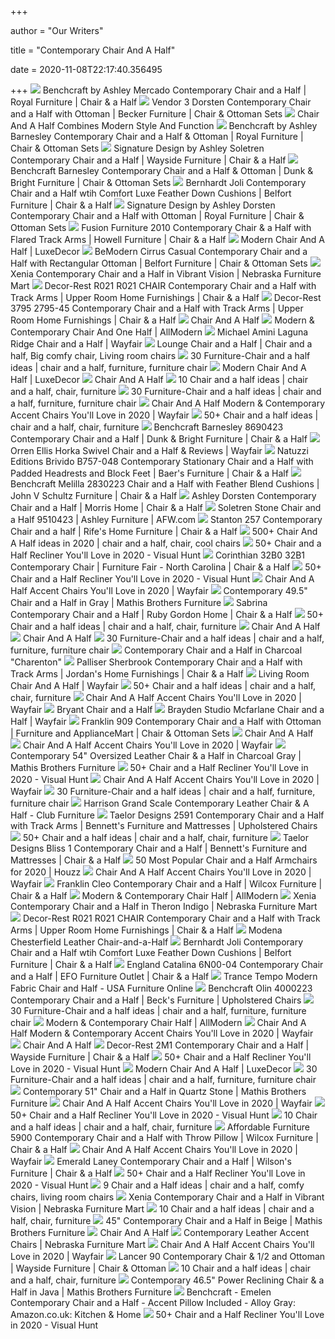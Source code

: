 +++
        
author = "Our Writers"
        
title = "Contemporary Chair And A Half"
        
date = 2020-11-08T22:17:40.356495
        
+++
[ ![](https://images.furnituredealer.net/img/products%2Fbenchcraft%2Fcolor%2Fmercado_8460423-b1.jpg)](https://images.furnituredealer.net/img/products%2Fbenchcraft%2Fcolor%2Fmercado_8460423-b1.jpg) Benchcraft by Ashley Mercado Contemporary Chair and a Half | Royal  Furniture | Chair & a Half
[ ![](https://images.furnituredealer.net/img/products%2Fsignature_design_by_ashley%2Fcolor%2Fdorsten_7720423%2B14-b3.jpg)](https://images.furnituredealer.net/img/products%2Fsignature_design_by_ashley%2Fcolor%2Fdorsten_7720423%2B14-b3.jpg) Vendor 3 Dorsten Contemporary Chair and a Half with Ottoman | Becker  Furniture | Chair & Ottoman Sets
[ ![](https://www.roomandboard.com/blog/wp-content/uploads/2018/09/chair_half_roundup.jpg)](https://www.roomandboard.com/blog/wp-content/uploads/2018/09/chair_half_roundup.jpg) Chair And A Half Combines Modern Style And Function
[ ![](https://imageresizer.furnituredealer.net/img/remote/images.furnituredealer.net/img/products%2Fbenchcraft%2Fcolor%2Fbarnesley_8690423%2B14-b1.jpg?width=1024&height=768&scale=both&trim.threshold=50&trim.percentpadding=10)](https://imageresizer.furnituredealer.net/img/remote/images.furnituredealer.net/img/products%2Fbenchcraft%2Fcolor%2Fbarnesley_8690423%2B14-b1.jpg?width=1024&height=768&scale=both&trim.threshold=50&trim.percentpadding=10) Benchcraft by Ashley Barnesley Contemporary Chair and a Half & Ottoman |  Royal Furniture | Chair & Ottoman Sets
[ ![](https://imageresizer.furnituredealer.net/img/remote/images.furnituredealer.net/img/products%2Fsignature_design_by_ashley%2Fcolor%2Fsoletren_9510323-b1.jpg?width=1024&height=768&scale=both&trim.threshold=50&trim.percentpadding=10)](https://imageresizer.furnituredealer.net/img/remote/images.furnituredealer.net/img/products%2Fsignature_design_by_ashley%2Fcolor%2Fsoletren_9510323-b1.jpg?width=1024&height=768&scale=both&trim.threshold=50&trim.percentpadding=10) Signature Design by Ashley Soletren Contemporary Chair and a Half | Wayside  Furniture | Chair & a Half
[ ![](https://imageresizer.furnituredealer.net/img/remote/images.furnituredealer.net/img/products%2Fbenchcraft%2Fcolor%2Fbarnesley_8690423%2B14-b1.jpg?w=300&h=300&trim.threshold=80)](https://imageresizer.furnituredealer.net/img/remote/images.furnituredealer.net/img/products%2Fbenchcraft%2Fcolor%2Fbarnesley_8690423%2B14-b1.jpg?w=300&h=300&trim.threshold=80) Benchcraft Barnesley Contemporary Chair and a Half & Ottoman | Dunk &  Bright Furniture | Chair & Ottoman Sets
[ ![](https://images.furnituredealer.net/img/products%2Fbernhardt%2Fcolor%2Fjoli-1134168147_p4813-b1.jpg)](https://images.furnituredealer.net/img/products%2Fbernhardt%2Fcolor%2Fjoli-1134168147_p4813-b1.jpg) Bernhardt Joli Contemporary Chair and a Half wtih Comfort Luxe Feather Down  Cushions | Belfort Furniture | Chair & a Half
[ ![](https://imageresizer.furnituredealer.net/img/remote/images.furnituredealer.net/img/products%2Fsignature_design_by_ashley%2Fcolor%2Fdorsten_7720523%2B14-b1.jpg?width=1024&height=768&scale=both&trim.threshold=50&trim.percentpadding=10)](https://imageresizer.furnituredealer.net/img/remote/images.furnituredealer.net/img/products%2Fsignature_design_by_ashley%2Fcolor%2Fdorsten_7720523%2B14-b1.jpg?width=1024&height=768&scale=both&trim.threshold=50&trim.percentpadding=10) Signature Design by Ashley Dorsten Contemporary Chair and a Half with  Ottoman | Royal Furniture | Chair & Ottoman Sets
[ ![](https://imageresizer.furnituredealer.net/img/remote/images.furnituredealer.net/img/products%2Ffusion_furniture%2Fcolor%2F2010_2012alton%20silver-b1.jpg?width=1024&height=768&scale=both&trim.threshold=50&trim.percentpadding=10)](https://imageresizer.furnituredealer.net/img/remote/images.furnituredealer.net/img/products%2Ffusion_furniture%2Fcolor%2F2010_2012alton%20silver-b1.jpg?width=1024&height=768&scale=both&trim.threshold=50&trim.percentpadding=10) Fusion Furniture 2010 Contemporary Chair & a Half with Flared Track Arms |  Howell Furniture | Chair & a Half
[ ![](https://imgdataserver.com/items/aico-tempo-chair-and-a-half-aictrtempo38gph804.jpg)](https://imgdataserver.com/items/aico-tempo-chair-and-a-half-aictrtempo38gph804.jpg) Modern Chair And A Half | LuxeDecor
[ ![](https://images.furnituredealer.net/img/products%2Fmccreary_modern%2Fcolor%2F0977_0977-c2b%2Bo2b-b.jpg)](https://images.furnituredealer.net/img/products%2Fmccreary_modern%2Fcolor%2F0977_0977-c2b%2Bo2b-b.jpg) BeModern Cirrus Casual Contemporary Chair and a Half with Rectangular  Ottoman | Belfort Furniture | Chair & Ottoman Sets
[ ![](https://www.nfm.com/productimages/57042418/1/l)](https://www.nfm.com/productimages/57042418/1/l) Xenia Contemporary Chair and a Half in Vibrant Vision | Nebraska Furniture  Mart
[ ![](https://imageresizer.furnituredealer.net/img/remote/images.furnituredealer.net/img/products%2Fdecor-rest%2Fcolor%2Fr021%20dr_r021%20chair-b1.jpg?width=878&height=600&scale=both&trim.threshold=80)](https://imageresizer.furnituredealer.net/img/remote/images.furnituredealer.net/img/products%2Fdecor-rest%2Fcolor%2Fr021%20dr_r021%20chair-b1.jpg?width=878&height=600&scale=both&trim.threshold=80) Decor-Rest R021 R021 CHAIR Contemporary Chair and a Half with Track Arms |  Upper Room Home Furnishings | Chair & a Half
[ ![](https://images.furnituredealer.net/img/products%2Fdecor-rest%2Fcolor%2F3795_2795-45-b1.jpg)](https://images.furnituredealer.net/img/products%2Fdecor-rest%2Fcolor%2F3795_2795-45-b1.jpg) Decor-Rest 3795 2795-45 Contemporary Chair and a Half with Track Arms |  Upper Room Home Furnishings | Chair & a Half
[ ![](https://www.westelm.com/weimgs/ab/images/wcm/products/202014/0071/bliss-down-filled-chair-and-a-half-o.jpg)](https://www.westelm.com/weimgs/ab/images/wcm/products/202014/0071/bliss-down-filled-chair-and-a-half-o.jpg) Chair And A Half
[ ![](https://secure.img1-fg.wfcdn.com/im/94595130/resize-h600-w600%5Ecompr-r85/3013/30131649/Emerson+Club+Chair+and+Ottoman.jpg)](https://secure.img1-fg.wfcdn.com/im/94595130/resize-h600-w600%5Ecompr-r85/3013/30131649/Emerson+Club+Chair+and+Ottoman.jpg) Modern & Contemporary Chair And One Half | AllModern
[ ![](https://secure.img1-fg.wfcdn.com/im/29952833/compr-r85/1153/115399849/laguna-ridge-chair-and-a-half.jpg)](https://secure.img1-fg.wfcdn.com/im/29952833/compr-r85/1153/115399849/laguna-ridge-chair-and-a-half.jpg) Michael Amini Laguna Ridge Chair and a Half | Wayfair
[ ![](https://i.pinimg.com/originals/a7/b7/6c/a7b76c1cb2e0f9e14d74fceb72bd240f.jpg)](https://i.pinimg.com/originals/a7/b7/6c/a7b76c1cb2e0f9e14d74fceb72bd240f.jpg) Lounge Chair and a Half | Chair and a half, Big comfy chair, Living room  chairs
[ ![](https://i.pinimg.com/236x/5b/4a/86/5b4a86aeeffbc6e1ab44f2a4e51b40e8--broyhill-furniture-furniture-decor.jpg)](https://i.pinimg.com/236x/5b/4a/86/5b4a86aeeffbc6e1ab44f2a4e51b40e8--broyhill-furniture-furniture-decor.jpg) 30 Furniture-Chair and a half ideas | chair and a half, furniture,  furniture chair
[ ![](https://imgdataserver.com/items/caracole-crcole-clssic-chair-and-a-half-cacuph418081a.jpg)](https://imgdataserver.com/items/caracole-crcole-clssic-chair-and-a-half-cacuph418081a.jpg) Modern Chair And A Half | LuxeDecor
[ ![](https://m.media-amazon.com/images/I/A1yVwjsLAQL._SR500,500_.jpg)](https://m.media-amazon.com/images/I/A1yVwjsLAQL._SR500,500_.jpg) Chair And A Half
[ ![](https://i.pinimg.com/236x/11/fe/67/11fe67ecde65912dcc49bf2d14bce4bf--oversized-chair-sleeper-sofas.jpg)](https://i.pinimg.com/236x/11/fe/67/11fe67ecde65912dcc49bf2d14bce4bf--oversized-chair-sleeper-sofas.jpg) 10 Chair and a half ideas | chair and a half, chair, furniture
[ ![](https://i.pinimg.com/originals/3f/b1/1d/3fb11de0f8193b529f398af2c3ea7c16.jpg)](https://i.pinimg.com/originals/3f/b1/1d/3fb11de0f8193b529f398af2c3ea7c16.jpg) 30 Furniture-Chair and a half ideas | chair and a half, furniture,  furniture chair
[ ![](https://secure.img1-fg.wfcdn.com/im/51731388/resize-h240-w240%5Ecompr-r85/9160/91603422/default_name.jpg)](https://secure.img1-fg.wfcdn.com/im/51731388/resize-h240-w240%5Ecompr-r85/9160/91603422/default_name.jpg) Chair And A Half Modern & Contemporary Accent Chairs You'll Love in 2020 |  Wayfair
[ ![](https://i.pinimg.com/236x/d0/8c/4a/d08c4a620e2f2f04bf1e63e6786ed826--sleeper-chair-sofa-chair.jpg)](https://i.pinimg.com/236x/d0/8c/4a/d08c4a620e2f2f04bf1e63e6786ed826--sleeper-chair-sofa-chair.jpg) 50+ Chair and a half ideas | chair and a half, chair, furniture
[ ![](https://imageresizer.furnituredealer.net/img/remote/images.furnituredealer.net/img/products%2Fbenchcraft%2Fcolor%2Fbarnesley_8690423-b1.jpg?width=878&height=600&scale=both&trim.threshold=80)](https://imageresizer.furnituredealer.net/img/remote/images.furnituredealer.net/img/products%2Fbenchcraft%2Fcolor%2Fbarnesley_8690423-b1.jpg?width=878&height=600&scale=both&trim.threshold=80) Benchcraft Barnesley 8690423 Contemporary Chair and a Half | Dunk & Bright  Furniture | Chair & a Half
[ ![](https://secure.img1-fg.wfcdn.com/im/60998627/compr-r85/1269/126948182/horka-swivel-chair-and-a-half.jpg)](https://secure.img1-fg.wfcdn.com/im/60998627/compr-r85/1269/126948182/horka-swivel-chair-and-a-half.jpg) Orren Ellis Horka Swivel Chair and a Half & Reviews | Wayfair
[ ![](https://imageresizer.furnituredealer.net/img/remote/images.furnituredealer.net/img/products%2Fnatuzzi_editions%2Fcolor%2Fb757_b757-048%2015cu%2015ci-b02apocpbjeymv1sonca9kg.jpg?width=878&height=600&scale=both&trim.threshold=80)](https://imageresizer.furnituredealer.net/img/remote/images.furnituredealer.net/img/products%2Fnatuzzi_editions%2Fcolor%2Fb757_b757-048%2015cu%2015ci-b02apocpbjeymv1sonca9kg.jpg?width=878&height=600&scale=both&trim.threshold=80) Natuzzi Editions Brivido B757-048 Contemporary Stationary Chair and a Half  with Padded Headrests and Block Feet | Baer's Furniture | Chair & a Half
[ ![](https://images.furnituredealer.net/img/products%2Fbenchcraft%2Fcolor%2Fmelilla_2830223-b1.jpg)](https://images.furnituredealer.net/img/products%2Fbenchcraft%2Fcolor%2Fmelilla_2830223-b1.jpg) Benchcraft Melilla 2830223 Chair and a Half with Feather Blend Cushions |  John V Schultz Furniture | Chair & a Half
[ ![](https://images.furnituredealer.net/img/products%2Fsignature_design_by_ashley%2Fcolor%2Fdorsten_7720423-b1.jpg)](https://images.furnituredealer.net/img/products%2Fsignature_design_by_ashley%2Fcolor%2Fdorsten_7720423-b1.jpg) Ashley Dorsten Contemporary Chair and a Half | Morris Home | Chair & a Half
[ ![](https://images.afw.com/images/thumbs/0112427_soletren-stone-chair-and-a-half.jpeg)](https://images.afw.com/images/thumbs/0112427_soletren-stone-chair-and-a-half.jpeg) Soletren Stone Chair and a Half 9510423 | Ashley Furniture | AFW.com
[ ![](https://imageresizer.furnituredealer.net/img/remote/images.furnituredealer.net/img/products%2Fstanton%2Fcolor%2F257_25744-bspwt8bvc4ks3lomei-gsma.jpg?width=878&height=600&scale=both&trim.threshold=80)](https://imageresizer.furnituredealer.net/img/remote/images.furnituredealer.net/img/products%2Fstanton%2Fcolor%2F257_25744-bspwt8bvc4ks3lomei-gsma.jpg?width=878&height=600&scale=both&trim.threshold=80) Stanton 257 Contemporary Chair and a half | Rife's Home Furniture | Chair &  a Half
[ ![](https://i.pinimg.com/236x/f2/91/c8/f291c830f23440d90c5c6095404494b4.jpg)](https://i.pinimg.com/236x/f2/91/c8/f291c830f23440d90c5c6095404494b4.jpg) 500+ Chair And A Half ideas in 2020 | chair and a half, chair, cool chairs
[ ![](https://visualhunt.com/photos/12/la-z-boy-r-aspen-la-z-time-r-reclining-chair-and-a-half.jpg)](https://visualhunt.com/photos/12/la-z-boy-r-aspen-la-z-time-r-reclining-chair-and-a-half.jpg) 50+ Chair and a Half Recliner You'll Love in 2020 - Visual Hunt
[ ![](https://imageresizer.furnituredealer.net/img/remote/images.furnituredealer.net/img/products%2Fcorinthian%2Fcolor%2F32b0%20by%20corinthian_32b1-colonist%20oatmeal-b2.jpg?width=878&height=600&scale=both&trim.threshold=80)](https://imageresizer.furnituredealer.net/img/remote/images.furnituredealer.net/img/products%2Fcorinthian%2Fcolor%2F32b0%20by%20corinthian_32b1-colonist%20oatmeal-b2.jpg?width=878&height=600&scale=both&trim.threshold=80) Corinthian 32B0 32B1 Contemporary Chair | Furniture Fair - North Carolina |  Chair & a Half
[ ![](https://visualhunt.com/photos/12/bryton-chair-and-a-half.jpg)](https://visualhunt.com/photos/12/bryton-chair-and-a-half.jpg) 50+ Chair and a Half Recliner You'll Love in 2020 - Visual Hunt
[ ![](https://secure.img1-fg.wfcdn.com/im/64091119/resize-h600-w600%5Ecompr-r85/9988/99885278/Accent+Chairs.jpg)](https://secure.img1-fg.wfcdn.com/im/64091119/resize-h600-w600%5Ecompr-r85/9988/99885278/Accent+Chairs.jpg) Chair And A Half Accent Chairs You'll Love in 2020 | Wayfair
[ ![](https://www.mathisbrothers.com/dw/image/v2/AAYQ_PRD/on/demandware.static/-/Sites-mathisbrothers-master/default/dw9dbbdc45/images/products/hires/BHT/BHT-2273LHO/BHT-2273LHO_01.jpg?sw=1000&sh=1000&sm=fit)](https://www.mathisbrothers.com/dw/image/v2/AAYQ_PRD/on/demandware.static/-/Sites-mathisbrothers-master/default/dw9dbbdc45/images/products/hires/BHT/BHT-2273LHO/BHT-2273LHO_01.jpg?sw=1000&sh=1000&sm=fit) Contemporary 49.5" Chair and a Half in Gray | Mathis Brothers Furniture
[ ![](https://imageresizer.furnituredealer.net/img/remote/images.furnituredealer.net/img/products%2Fsignature_design_by_ashley%2Fcolor%2Fsoletren_9510323-b1.jpg?w=300&h=300&trim.threshold=80)](https://imageresizer.furnituredealer.net/img/remote/images.furnituredealer.net/img/products%2Fsignature_design_by_ashley%2Fcolor%2Fsoletren_9510323-b1.jpg?w=300&h=300&trim.threshold=80) Sabrina Contemporary Chair and a Half | Ruby Gordon Home | Chair & a Half
[ ![](https://i.pinimg.com/236x/c9/7f/0a/c97f0af7c84c86bce4fe6519ebe75828--fabric-chairs-upholstery-fabrics.jpg)](https://i.pinimg.com/236x/c9/7f/0a/c97f0af7c84c86bce4fe6519ebe75828--fabric-chairs-upholstery-fabrics.jpg) 50+ Chair and a half ideas | chair and a half, chair, furniture
[ ![](https://images.furnituredealer.net/img/products%2Fsignature_design_by_ashley%2Fcolor%2Fkananwood_2960323%2B14-b1.jpg)](https://images.furnituredealer.net/img/products%2Fsignature_design_by_ashley%2Fcolor%2Fkananwood_2960323%2B14-b1.jpg) Chair And A Half
[ ![](https://d3o372dlsg9lxo.cloudfront.net/catalog/products/d6157/images/enlarge/5c40def8f2dd875779f73df1/D6157_BK1_C3_181101_004_v2_D6157.jpg)](https://d3o372dlsg9lxo.cloudfront.net/catalog/products/d6157/images/enlarge/5c40def8f2dd875779f73df1/D6157_BK1_C3_181101_004_v2_D6157.jpg) Chair And A Half
[ ![](https://i.pinimg.com/236x/58/eb/a6/58eba65a10d93a74fc4342afe4a951e1--chair-and-a-half-austin.jpg)](https://i.pinimg.com/236x/58/eb/a6/58eba65a10d93a74fc4342afe4a951e1--chair-and-a-half-austin.jpg) 30 Furniture-Chair and a half ideas | chair and a half, furniture,  furniture chair
[ ![](https://cdn11.bigcommerce.com/s-6ntkjcmkg3/images/stencil/1280x1280/products/4585/14028/Screen_Shot_2020-04-03_at_4.08.13_PM__93438.1585955303.png?c=2?imbypass=on)](https://cdn11.bigcommerce.com/s-6ntkjcmkg3/images/stencil/1280x1280/products/4585/14028/Screen_Shot_2020-04-03_at_4.08.13_PM__93438.1585955303.png?c=2?imbypass=on) Contemporary Chair and a Half in Charcoal "Charenton"
[ ![](https://images.furnituredealer.net/img/products%2Fpalliser%2Fcolor%2Fsherbrook%2077407_77407-95-willow-b1.jpg)](https://images.furnituredealer.net/img/products%2Fpalliser%2Fcolor%2Fsherbrook%2077407_77407-95-willow-b1.jpg) Palliser Sherbrook Contemporary Chair and a Half with Track Arms | Jordan's  Home Furnishings | Chair & a Half
[ ![](https://secure.img1-ag.wfcdn.com/im/30239382/resize-h600-w600%5Ecompr-r85/4684/46845561/Follonica+Chair+and+a+Half.jpg)](https://secure.img1-ag.wfcdn.com/im/30239382/resize-h600-w600%5Ecompr-r85/4684/46845561/Follonica+Chair+and+a+Half.jpg) Living Room Chair And A Half | Wayfair
[ ![](https://i.pinimg.com/236x/04/b1/93/04b193f050e6367151cb9f19e14ce50b--overstuffed-chairs-cuddle-chair.jpg)](https://i.pinimg.com/236x/04/b1/93/04b193f050e6367151cb9f19e14ce50b--overstuffed-chairs-cuddle-chair.jpg) 50+ Chair and a half ideas | chair and a half, chair, furniture
[ ![](https://secure.img1-fg.wfcdn.com/im/2503220/compr-r85/1224/122486481/default.jpg)](https://secure.img1-fg.wfcdn.com/im/2503220/compr-r85/1224/122486481/default.jpg) Chair And A Half Accent Chairs You'll Love in 2020 | Wayfair
[ ![](https://lifestylebybabettes.com/images/thumbs/0013940_bryant-chair-and-a-half_600.jpeg)](https://lifestylebybabettes.com/images/thumbs/0013940_bryant-chair-and-a-half_600.jpeg) Bryant Chair and a Half
[ ![](https://secure.img1-fg.wfcdn.com/im/59397067/resize-h800-w800%5Ecompr-r85/3721/37213136/Mcfarlane+Chair+and+a+Half.jpg)](https://secure.img1-fg.wfcdn.com/im/59397067/resize-h800-w800%5Ecompr-r85/3721/37213136/Mcfarlane+Chair+and+a+Half.jpg) Brayden Studio Mcfarlane Chair and a Half | Wayfair
[ ![](https://imageresizer.furnituredealer.net/img/remote/images.furnituredealer.net/img/products%2Ffranklin%2Fcolor%2Fvalentia%20909_90988%2B18-lm90-49-b1.jpg?width=878&height=600&scale=both&trim.threshold=80)](https://imageresizer.furnituredealer.net/img/remote/images.furnituredealer.net/img/products%2Ffranklin%2Fcolor%2Fvalentia%20909_90988%2B18-lm90-49-b1.jpg?width=878&height=600&scale=both&trim.threshold=80) Franklin 909 Contemporary Chair and a Half with Ottoman | Furniture and  ApplianceMart | Chair & Ottoman Sets
[ ![](https://www.afw.com/images/thumbs/0105829_soletren-chair-and-a-half.jpeg)](https://www.afw.com/images/thumbs/0105829_soletren-chair-and-a-half.jpeg) Chair And A Half
[ ![](https://secure.img1-fg.wfcdn.com/im/03223153/resize-h240-w240%5Ecompr-r85/8897/88974950/default_name.jpg)](https://secure.img1-fg.wfcdn.com/im/03223153/resize-h240-w240%5Ecompr-r85/8897/88974950/default_name.jpg) Chair And A Half Accent Chairs You'll Love in 2020 | Wayfair
[ ![](https://www.mathisbrothers.com/dw/image/v2/AAYQ_PRD/on/demandware.static/-/Sites-mathisbrothers-master/default/dwb23d8cb6/images/products/hires/ASH/ASH-8770123/ASH-8770123_01.jpg?sw=1000&sh=1000&sm=fit)](https://www.mathisbrothers.com/dw/image/v2/AAYQ_PRD/on/demandware.static/-/Sites-mathisbrothers-master/default/dwb23d8cb6/images/products/hires/ASH/ASH-8770123/ASH-8770123_01.jpg?sw=1000&sh=1000&sm=fit) Contemporary 54" Oversized Leather Chair & a Half in Charcoal Gray | Mathis  Brothers Furniture
[ ![](https://visualhunt.com/photos/12/tufted-leather-chair-and-a-half-chairs-home-decorating.jpg)](https://visualhunt.com/photos/12/tufted-leather-chair-and-a-half-chairs-home-decorating.jpg) 50+ Chair and a Half Recliner You'll Love in 2020 - Visual Hunt
[ ![](https://secure.img1-fg.wfcdn.com/im/4002012/resize-h240-w240%5Ecompr-r85/1150/115062208/default_name.jpg)](https://secure.img1-fg.wfcdn.com/im/4002012/resize-h240-w240%5Ecompr-r85/1150/115062208/default_name.jpg) Chair And A Half Accent Chairs You'll Love in 2020 | Wayfair
[ ![](https://i.pinimg.com/originals/48/de/6d/48de6dc755643970aba1bbfcd8c5762f.jpg)](https://i.pinimg.com/originals/48/de/6d/48de6dc755643970aba1bbfcd8c5762f.jpg) 30 Furniture-Chair and a half ideas | chair and a half, furniture,  furniture chair
[ ![](https://cdn.shopify.com/s/files/1/1971/0317/products/harrisonchair_baa5c7fc-a1ac-4383-9165-e44500dda6e1_1024x1024.jpg?v=1554719706)](https://cdn.shopify.com/s/files/1/1971/0317/products/harrisonchair_baa5c7fc-a1ac-4383-9165-e44500dda6e1_1024x1024.jpg?v=1554719706) Harrison Grand Scale Contemporary Leather Chair & A Half - Club Furniture
[ ![](https://imageresizer.furnituredealer.net/img/remote/images.furnituredealer.net/img/products%2Fdecor-rest%2Fcolor%2F2591%20decor-rest_2591%20chair-cream-b1.jpg?width=1024&height=768&scale=both&trim.threshold=50&trim.percentpadding=10)](https://imageresizer.furnituredealer.net/img/remote/images.furnituredealer.net/img/products%2Fdecor-rest%2Fcolor%2F2591%20decor-rest_2591%20chair-cream-b1.jpg?width=1024&height=768&scale=both&trim.threshold=50&trim.percentpadding=10) Taelor Designs 2591 Contemporary Chair and a Half with Track Arms |  Bennett's Furniture and Mattresses | Upholstered Chairs
[ ![](https://i.pinimg.com/236x/b1/7c/67/b17c67b577e5cb07f67d189bf7e202ad--bedroom-reading-nooks-sleeper-chair.jpg)](https://i.pinimg.com/236x/b1/7c/67/b17c67b577e5cb07f67d189bf7e202ad--bedroom-reading-nooks-sleeper-chair.jpg) 50+ Chair and a half ideas | chair and a half, chair, furniture
[ ![](https://images.furnituredealer.net/img/products%2Fdecor-rest%2Fcolor%2F2m1_2m2-45%20chair%20n%20half-b3.jpg)](https://images.furnituredealer.net/img/products%2Fdecor-rest%2Fcolor%2F2m1_2m2-45%20chair%20n%20half-b3.jpg) Taelor Designs Bliss 1 Contemporary Chair and a Half | Bennett's Furniture  and Mattresses | Chair & a Half
[ ![](https://st.hzcdn.com/fimgs/a1a117ba0cc35ef2_2723-w233-h233-b1-p10--.jpg)](https://st.hzcdn.com/fimgs/a1a117ba0cc35ef2_2723-w233-h233-b1-p10--.jpg) 50 Most Popular Chair and a Half Armchairs for 2020 | Houzz
[ ![](https://secure.img1-fg.wfcdn.com/im/08369935/resize-h160-w160%5Ecompr-r85/1131/113174364/Negley+Big+34%2522+Chair+and+a+Half.jpg)](https://secure.img1-fg.wfcdn.com/im/08369935/resize-h160-w160%5Ecompr-r85/1131/113174364/Negley+Big+34%2522+Chair+and+a+Half.jpg) Chair And A Half Accent Chairs You'll Love in 2020 | Wayfair
[ ![](https://imageresizer.furnituredealer.net/img/remote/images.furnituredealer.net/img/products%2Ffranklin%2Fcolor%2Fcleo%20960_96088-b1.jpg?width=878&height=600&scale=both&trim.threshold=80)](https://imageresizer.furnituredealer.net/img/remote/images.furnituredealer.net/img/products%2Ffranklin%2Fcolor%2Fcleo%20960_96088-b1.jpg?width=878&height=600&scale=both&trim.threshold=80) Franklin Cleo Contemporary Chair and a Half | Wilcox Furniture | Chair & a  Half
[ ![](https://secure.img1-fg.wfcdn.com/im/54263596/resize-h310-w310%5Ecompr-r85/8438/84388439/irene-armchair.jpg)](https://secure.img1-fg.wfcdn.com/im/54263596/resize-h310-w310%5Ecompr-r85/8438/84388439/irene-armchair.jpg) Modern & Contemporary Chair Half | AllModern
[ ![](https://www.nfm.com/productimages/57051864/1/l)](https://www.nfm.com/productimages/57051864/1/l) Xenia Contemporary Chair and a Half in Theron Indigo | Nebraska Furniture  Mart
[ ![](https://imageresizer.furnituredealer.net/img/remote/images.furnituredealer.net/img/products%2Fdecor-rest%2Fcolor%2Fr021%20dr_r021%20chair-b1.jpg?w=300&h=300&trim.threshold=80)](https://imageresizer.furnituredealer.net/img/remote/images.furnituredealer.net/img/products%2Fdecor-rest%2Fcolor%2Fr021%20dr_r021%20chair-b1.jpg?w=300&h=300&trim.threshold=80) Decor-Rest R021 R021 CHAIR Contemporary Chair and a Half with Track Arms |  Upper Room Home Furnishings | Chair & a Half
[ ![](https://media.restorationhardware.com/is/image/rhis/prod7551614_E87787657_F_Frank?$PD$&illum=0&wid=650)](https://media.restorationhardware.com/is/image/rhis/prod7551614_E87787657_F_Frank?$PD$&illum=0&wid=650) Modena Chesterfield Leather Chair-and-a-Half
[ ![](https://imageresizer.furnituredealer.net/img/remote/images.furnituredealer.net/img/products%2Fbernhardt%2Fcolor%2Fjoli-1134168147_p4813-b1.jpg?width=878&height=600&scale=both&trim.threshold=80)](https://imageresizer.furnituredealer.net/img/remote/images.furnituredealer.net/img/products%2Fbernhardt%2Fcolor%2Fjoli-1134168147_p4813-b1.jpg?width=878&height=600&scale=both&trim.threshold=80) Bernhardt Joli Contemporary Chair and a Half wtih Comfort Luxe Feather Down  Cushions | Belfort Furniture | Chair & a Half
[ ![](https://imageresizer.furnituredealer.net/img/remote/images.furnituredealer.net/img/products%2Fengland%2Fcolor%2Fcatalina%206n00_6n00-04-polo-club-teak-b5.jpg?width=878&height=600&scale=both&trim.threshold=80)](https://imageresizer.furnituredealer.net/img/remote/images.furnituredealer.net/img/products%2Fengland%2Fcolor%2Fcatalina%206n00_6n00-04-polo-club-teak-b5.jpg?width=878&height=600&scale=both&trim.threshold=80) England Catalina 6N00-04 Contemporary Chair and a Half | EFO Furniture  Outlet | Chair & a Half
[ ![](https://i2.wp.com/www.usafurnitureonline.com/wp-content/uploads/2015/03/Trance-Tempo-Modern-Fabric-Chair-and-Half.jpg?fit=1981%2C1297&ssl=1)](https://i2.wp.com/www.usafurnitureonline.com/wp-content/uploads/2015/03/Trance-Tempo-Modern-Fabric-Chair-and-Half.jpg?fit=1981%2C1297&ssl=1) Trance Tempo Modern Fabric Chair and Half - USA Furniture Online
[ ![](https://imageresizer.furnituredealer.net/img/remote/images.furnituredealer.net/img/products%2Fbenchcraft%2Fcolor%2Folin_4000223-b3.jpg?width=878&height=600&scale=both&trim.threshold=80)](https://imageresizer.furnituredealer.net/img/remote/images.furnituredealer.net/img/products%2Fbenchcraft%2Fcolor%2Folin_4000223-b3.jpg?width=878&height=600&scale=both&trim.threshold=80) Benchcraft Olin 4000223 Contemporary Chair and a Half | Beck's Furniture |  Upholstered Chairs
[ ![](https://i.pinimg.com/236x/44/f5/94/44f59427a136237f8e5fd5ab11d0a970--ashley-furniture-chairs-chair-and-a-half.jpg)](https://i.pinimg.com/236x/44/f5/94/44f59427a136237f8e5fd5ab11d0a970--ashley-furniture-chairs-chair-and-a-half.jpg) 30 Furniture-Chair and a half ideas | chair and a half, furniture,  furniture chair
[ ![](https://secure.img1-fg.wfcdn.com/im/89810229/resize-h310-w310%5Ecompr-r85/1230/123040028/emerson-armchair.jpg)](https://secure.img1-fg.wfcdn.com/im/89810229/resize-h310-w310%5Ecompr-r85/1230/123040028/emerson-armchair.jpg) Modern & Contemporary Chair Half | AllModern
[ ![](https://secure.img1-fg.wfcdn.com/im/38599225/resize-h160-w160%5Ecompr-r85/1219/121919609/Clandestine+Chair+and+a+Half.jpg)](https://secure.img1-fg.wfcdn.com/im/38599225/resize-h160-w160%5Ecompr-r85/1219/121919609/Clandestine+Chair+and+a+Half.jpg) Chair And A Half Modern & Contemporary Accent Chairs You'll Love in 2020 |  Wayfair
[ ![](https://www.westelm.com/weimgs/rk/images/wcm/products/202015/0004/harmony-chair-and-a-half-c.jpg)](https://www.westelm.com/weimgs/rk/images/wcm/products/202015/0004/harmony-chair-and-a-half-c.jpg) Chair And A Half
[ ![](https://imageresizer.furnituredealer.net/img/remote/images.furnituredealer.net/img/products%2Fdecor-rest%2Fcolor%2F2m1_2m1-45%20chair%20n%20half-b1.jpg?width=1024&height=768&scale=both&trim.threshold=50&trim.percentpadding=10)](https://imageresizer.furnituredealer.net/img/remote/images.furnituredealer.net/img/products%2Fdecor-rest%2Fcolor%2F2m1_2m1-45%20chair%20n%20half-b1.jpg?width=1024&height=768&scale=both&trim.threshold=50&trim.percentpadding=10) Decor-Rest 2M1 Contemporary Chair and a Half | Wayside Furniture | Chair &  a Half
[ ![](https://visualhunt.com/photos/12/dozer-chair-and-a-half-power-recliner-casual-power.jpg)](https://visualhunt.com/photos/12/dozer-chair-and-a-half-power-recliner-casual-power.jpg) 50+ Chair and a Half Recliner You'll Love in 2020 - Visual Hunt
[ ![](https://imgdataserver.com/items/worlds-away-chair-and-a-half-waalmawos.jpg)](https://imgdataserver.com/items/worlds-away-chair-and-a-half-waalmawos.jpg) Modern Chair And A Half | LuxeDecor
[ ![](https://i.pinimg.com/originals/08/e6/bc/08e6bcb9720e707ebfaabca8374b4b67.gif)](https://i.pinimg.com/originals/08/e6/bc/08e6bcb9720e707ebfaabca8374b4b67.gif) 30 Furniture-Chair and a half ideas | chair and a half, furniture,  furniture chair
[ ![](https://www.mathisbrothers.com/dw/image/v2/AAYQ_PRD/on/demandware.static/-/Sites-mathisbrothers-master/default/dwbcd491ee/images/products/hires/ASH/ASH-5470423/ASH-5470423_01.jpg?sw=2000&sh=2000&sm=fit)](https://www.mathisbrothers.com/dw/image/v2/AAYQ_PRD/on/demandware.static/-/Sites-mathisbrothers-master/default/dwbcd491ee/images/products/hires/ASH/ASH-5470423/ASH-5470423_01.jpg?sw=2000&sh=2000&sm=fit) Contemporary 51" Chair and a Half in Quartz Stone | Mathis Brothers  Furniture
[ ![](https://secure.img1-fg.wfcdn.com/im/18100333/resize-h240-w240%5Ecompr-r85/1215/121592547/default_name.jpg)](https://secure.img1-fg.wfcdn.com/im/18100333/resize-h240-w240%5Ecompr-r85/1215/121592547/default_name.jpg) Chair And A Half Accent Chairs You'll Love in 2020 | Wayfair
[ ![](https://visualhunt.com/photos/12/clandestine-chair-and-a-half.jpg)](https://visualhunt.com/photos/12/clandestine-chair-and-a-half.jpg) 50+ Chair and a Half Recliner You'll Love in 2020 - Visual Hunt
[ ![](https://i.pinimg.com/236x/6f/81/55/6f8155865e5a621595fee007b4fb3105--big-comfy-chair-big-chair.jpg)](https://i.pinimg.com/236x/6f/81/55/6f8155865e5a621595fee007b4fb3105--big-comfy-chair-big-chair.jpg) 10 Chair and a half ideas | chair and a half, chair, furniture
[ ![](https://imageresizer.furnituredealer.net/img/remote/images.furnituredealer.net/img/products%2Faffordable_furniture%2Fcolor%2F5900%20-%20affordable_5901-b1.jpg?width=878&height=600&scale=both&trim.threshold=80)](https://imageresizer.furnituredealer.net/img/remote/images.furnituredealer.net/img/products%2Faffordable_furniture%2Fcolor%2F5900%20-%20affordable_5901-b1.jpg?width=878&height=600&scale=both&trim.threshold=80) Affordable Furniture 5900 Contemporary Chair and a Half with Throw Pillow |  Wilcox Furniture | Chair & a Half
[ ![](https://secure.img1-fg.wfcdn.com/im/81652609/resize-h160-w160%5Ecompr-r85/6749/67494826/Clarissa+Chair+and+a+Half.jpg)](https://secure.img1-fg.wfcdn.com/im/81652609/resize-h160-w160%5Ecompr-r85/6749/67494826/Clarissa+Chair+and+a+Half.jpg) Chair And A Half Accent Chairs You'll Love in 2020 | Wayfair
[ ![](https://images.furnituredealer.net/img/products%2Femerald%2Fcolor%2Flaney--529943850_u4389-02-03-b3.jpg)](https://images.furnituredealer.net/img/products%2Femerald%2Fcolor%2Flaney--529943850_u4389-02-03-b3.jpg) Emerald Laney Contemporary Chair and a Half | Wilson's Furniture | Chair &  a Half
[ ![](https://visualhunt.com/photos/12/ace-chair-and-a-half.jpg)](https://visualhunt.com/photos/12/ace-chair-and-a-half.jpg) 50+ Chair and a Half Recliner You'll Love in 2020 - Visual Hunt
[ ![](https://i.pinimg.com/236x/04/62/80/0462802d0f9c14c6df426e97741f7eee--farmhouse-sofa-farmhouse-decor.jpg)](https://i.pinimg.com/236x/04/62/80/0462802d0f9c14c6df426e97741f7eee--farmhouse-sofa-farmhouse-decor.jpg) 9 Chair and a Half ideas | chair and a half, comfy chairs, living room  chairs
[ ![](https://www.nfm.com/productimages/57042418/2/l)](https://www.nfm.com/productimages/57042418/2/l) Xenia Contemporary Chair and a Half in Vibrant Vision | Nebraska Furniture  Mart
[ ![](https://i.pinimg.com/236x/99/19/d4/9919d4c86a0f4aefa66076d3eb9bc729--overstuffed-chairs-chair-and-a-half.jpg)](https://i.pinimg.com/236x/99/19/d4/9919d4c86a0f4aefa66076d3eb9bc729--overstuffed-chairs-chair-and-a-half.jpg) 10 Chair and a half ideas | chair and a half, chair, furniture
[ ![](https://www.mathisbrothers.com/dw/image/v2/AAYQ_PRD/on/demandware.static/-/Sites-mathisbrothers-master/default/dwceddb178/images/products/spin/JLO/JLO-096_00/JLO-096_00_01.jpg?sw=1200&sh=800&sm=fit)](https://www.mathisbrothers.com/dw/image/v2/AAYQ_PRD/on/demandware.static/-/Sites-mathisbrothers-master/default/dwceddb178/images/products/spin/JLO/JLO-096_00/JLO-096_00_01.jpg?sw=1200&sh=800&sm=fit) 45" Contemporary Chair and a Half in Beige | Mathis Brothers Furniture
[ ![](https://cdn10.bigcommerce.com/s-hhkbxp2tgo/products/11954/images/24625/jpg__18620.1538114261.1280.1280.jpg?c=2)](https://cdn10.bigcommerce.com/s-hhkbxp2tgo/products/11954/images/24625/jpg__18620.1538114261.1280.1280.jpg?c=2) Chair And A Half
[ ![](https://www.nfm.com/productimages/48676035/1/M/37681573-C725-48BA-8B13-E351A385C79E)](https://www.nfm.com/productimages/48676035/1/M/37681573-C725-48BA-8B13-E351A385C79E) Contemporary Leather Accent Chairs | Nebraska Furniture Mart
[ ![](https://secure.img1-fg.wfcdn.com/im/48960893/resize-h160-w160%5Ecompr-r85/7267/72678361/Sieber+Chair+and+a+Half.jpg)](https://secure.img1-fg.wfcdn.com/im/48960893/resize-h160-w160%5Ecompr-r85/7267/72678361/Sieber+Chair+and+a+Half.jpg) Chair And A Half Accent Chairs You'll Love in 2020 | Wayfair
[ ![](https://imageresizer.furnituredealer.net/img/remote/images.furnituredealer.net/img/products%2Flancer%2Fcolor%2F90_99%2B98-b.jpg?width=1024&height=768&scale=both&trim.threshold=50&trim.percentpadding=10)](https://imageresizer.furnituredealer.net/img/remote/images.furnituredealer.net/img/products%2Flancer%2Fcolor%2F90_99%2B98-b.jpg?width=1024&height=768&scale=both&trim.threshold=50&trim.percentpadding=10) Lancer 90 Contemporary Chair & 1/2 and Ottoman | Wayside Furniture | Chair  & Ottoman
[ ![](https://i.pinimg.com/236x/81/cf/c0/81cfc0f01b2e37e3b90954c959568c52--comfy-reading-chair-big-comfy-chair.jpg)](https://i.pinimg.com/236x/81/cf/c0/81cfc0f01b2e37e3b90954c959568c52--comfy-reading-chair-big-comfy-chair.jpg) 10 Chair and a half ideas | chair and a half, chair, furniture
[ ![](https://www.mathisbrothers.com/dw/image/v2/AAYQ_PRD/on/demandware.static/-/Sites-mathisbrothers-master/default/dw2b22ee44/images/products/hires/LZB/LZB-95P_897-D149127/LZB-95P_897-D149127_01.jpg?sw=2000&sh=2000&sm=fit)](https://www.mathisbrothers.com/dw/image/v2/AAYQ_PRD/on/demandware.static/-/Sites-mathisbrothers-master/default/dw2b22ee44/images/products/hires/LZB/LZB-95P_897-D149127/LZB-95P_897-D149127_01.jpg?sw=2000&sh=2000&sm=fit) Contemporary 46.5" Power Reclining Chair & a Half in Java | Mathis Brothers  Furniture
[ ![](https://images-na.ssl-images-amazon.com/images/I/91JnQqL3JdL._AC_SL1500_.jpg)](https://images-na.ssl-images-amazon.com/images/I/91JnQqL3JdL._AC_SL1500_.jpg) Benchcraft - Emelen Contemporary Chair and a Half - Accent Pillow Included  - Alloy Gray: Amazon.co.uk: Kitchen & Home
[ ![](https://visualhunt.com/photos/12/serta-upholstery-tyler-chair-and-a-half.jpg)](https://visualhunt.com/photos/12/serta-upholstery-tyler-chair-and-a-half.jpg) 50+ Chair and a Half Recliner You'll Love in 2020 - Visual Hunt
